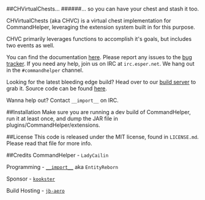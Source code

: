 ##CHVirtualChests...
######... so you can have your chest and stash it too.

CHVirtualChests (aka CHVC) is a virtual chest implementation for CommandHelper, leveraging the extension system built in for this purpose.

CHVC primarily leverages functions to accomplish it's goals, but includes two events as well.

You can find the documentation [here][docs]. Please report any issues to the [bug tracker][issues]. If you need any help, join us on IRC at `irc.esper.net`. We hang out in the `#commandhelper` channel.

Looking for the latest bleeding edge build? Head over to our [build server][ci] to grab it.
Source code can be found [here][github].

Wanna help out? Contact `__import__` on IRC.

##Installation
Make sure you are running a dev build of CommandHelper, run it at least once, and dump the JAR file in plugins/CommandHelper/extensions.

##License
This code is released under the MIT license, found in `LICENSE.md`. Please read that file for more info.

##Credits
CommandHelper - `LadyCailin`

Programming - [`__import__`][import] aka `EntityReborn`

Sponsor - [`kookster`][kookster]

Build Hosting - [`jb-aero`][jbaero]

[import]: http://github.com/EntityReborn/
[github]: http://github.com/EntityReborn/CHVirtualChests
[docs]: https://github.com/EntityReborn/CHVirtualChests/wiki/Documentation
[issues]: https://github.com/EntityReborn/CHVirtualChests/issues
[ci]: http://build.zeoldcraft.com/job/CHVirtualChests/lastSuccessfulBuild/ 
[kookster]: http://letsbuild.net
[jbaero]: http://zeoldcraft.com/ 